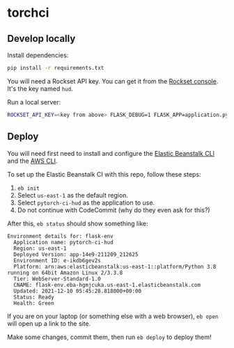 # torchci

## Develop locally

Install dependencies:
```bash
pip install -r requirements.txt
```

You will need a Rockset API key. You can get it from the
[Rockset console](https://console.rockset.com/apikeys). It's the key named `hud`.

Run a local server:
```bash
ROCKSET_API_KEY=<key from above> FLASK_DEBUG=1 FLASK_APP=application.py flask run
```

## Deploy

You will need first need to install and configure the [Elastic Beanstalk CLI](https://docs.aws.amazon.com/elasticbeanstalk/latest/dg/eb-cli3.html)
and the [AWS CLI](https://docs.aws.amazon.com/cli/latest/userguide/cli-chap-welcome.html).

To set up the Elastic Beanstalk CI with this repo, follow these steps:
1. `eb init`
2. Select `us-east-1` as the default region.
3. Select `pytorch-ci-hud` as the application to use.
4. Do not continue with CodeCommit (why do they even ask for this?)

After this, `eb status` should show something like:
```
Environment details for: flask-env
  Application name: pytorch-ci-hud
  Region: us-east-1
  Deployed Version: app-14e9-211209_212625
  Environment ID: e-ikdb6gev2s
  Platform: arn:aws:elasticbeanstalk:us-east-1::platform/Python 3.8 running on 64bit Amazon Linux 2/3.3.8
  Tier: WebServer-Standard-1.0
  CNAME: flask-env.eba-hgmjcuka.us-east-1.elasticbeanstalk.com
  Updated: 2021-12-10 05:45:28.818000+00:00
  Status: Ready
  Health: Green
```

If you are on your laptop (or something else with a web browser), `eb open` will
open up a link to the site.

Make some changes, commit them, then run `eb deploy` to deploy them!
